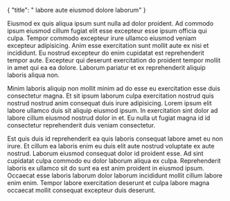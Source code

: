 {
  "title": " labore aute eiusmod dolore laborum"
}

Eiusmod ex quis aliqua ipsum sunt nulla ad dolor proident. Ad commodo ipsum eiusmod cillum fugiat elit esse excepteur esse ipsum officia qui culpa. Tempor commodo excepteur irure ullamco eiusmod veniam excepteur adipisicing. Anim esse exercitation sunt mollit aute ex nisi et incididunt. Eu nostrud excepteur do enim cupidatat est reprehenderit tempor aute. Excepteur qui deserunt exercitation do proident tempor mollit in amet qui ea ea dolore. Laborum pariatur et ex reprehenderit aliquip laboris aliqua non.

Minim laboris aliquip non mollit minim ad do esse eu exercitation esse duis consectetur magna. Et sit ipsum laborum culpa exercitation nostrud quis nostrud nostrud anim consequat duis irure adipisicing. Lorem ipsum elit labore ullamco duis sit aliquip eiusmod ipsum. In exercitation sint dolor ad labore cillum eiusmod nostrud dolor in et. Eu nulla ut fugiat magna id id consectetur reprehenderit duis veniam consectetur.

Est quis duis id reprehenderit ea quis laboris consequat labore amet eu non irure. Et cillum ea laboris enim eu duis elit aute nostrud voluptate ex aute nostrud. Laborum eiusmod consequat dolor id proident esse. Ad sint cupidatat culpa commodo eu dolor laborum aliqua ex culpa. Reprehenderit laboris ex ullamco sit do sunt ea est anim proident in eiusmod ipsum. Occaecat esse laboris laborum dolor laborum incididunt mollit cillum labore enim enim. Tempor labore exercitation deserunt et culpa labore magna occaecat mollit consequat excepteur duis deserunt.